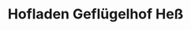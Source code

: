 ---
title: "Hofladen Geflügelhof Heß"
url: /oberstenfeld/hofladen-gefluegelhof-hess/
shop: Hofladen
---